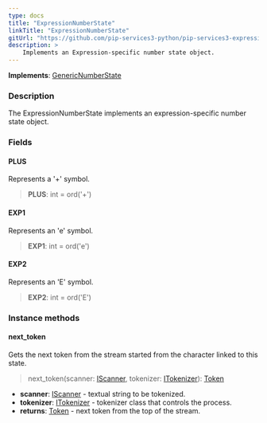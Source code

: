```yaml
---
type: docs
title: "ExpressionNumberState"
linkTitle: "ExpressionNumberState"
gitUrl: "https://github.com/pip-services3-python/pip-services3-expressions-python"
description: > 
    Implements an Expression-specific number state object.
---
```


**Implements**: [GenericNumberState](../../../tokenizers/generic/generic_number_state)

### Description

The ExpressionNumberState implements an expression-specific number state object.

### Fields

<span class="hide-title-link">

#### PLUS
Represents a '+' symbol.
> **PLUS**: int = ord('+')

#### EXP1
Represents an 'e' symbol.
> **EXP1**: int = ord('e')

#### EXP2
Represents an 'E' symbol.
> **EXP2**: int = ord('E')

</span>

### Instance methods

#### next_token
Gets the next token from the stream started from the character linked to this state.

> next_token(scanner: [IScanner](../../../io/iscanner), tokenizer: [ITokenizer](../../../tokenizers/itokenizer)): [Token](../../../tokenizers/token)

- **scanner**: [IScanner](../../../io/iscanner) - textual string to be tokenized.
- **tokenizer**: [ITokenizer](../../../tokenizers/itokenizer) - tokenizer class that controls the process.
- **returns**: [Token](../../../tokenizers/token) - next token from the top of the stream.
